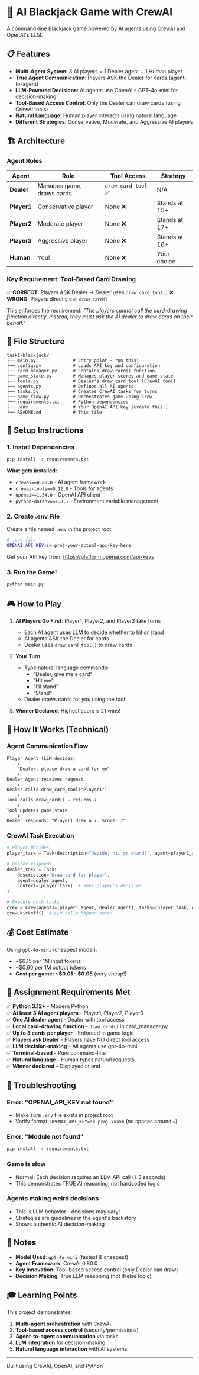 # 🎰 AI Blackjack Game with CrewAI

A command-line Blackjack game powered by AI agents using CrewAI and OpenAI's LLM.

## 📋 Features

- **Multi-Agent System**: 3 AI players + 1 Dealer agent + 1 Human player
- **True Agent Communication**: Players ASK the Dealer for cards (agent-to-agent)
- **LLM-Powered Decisions**: AI agents use OpenAI's GPT-4o-mini for decision-making
- **Tool-Based Access Control**: Only the Dealer can draw cards (using CrewAI tools)
- **Natural Language**: Human player interacts using natural language
- **Different Strategies**: Conservative, Moderate, and Aggressive AI players

## 🏗️ Architecture

### Agent Roles

| Agent | Role | Tool Access | Strategy |
|-------|------|-------------|----------|
| **Dealer** | Manages game, draws cards | `draw_card_tool` ✅ | N/A |
| **Player1** | Conservative player | None ❌ | Stands at 15+ |
| **Player2** | Moderate player | None ❌ | Stands at 17+ |
| **Player3** | Aggressive player | None ❌ | Stands at 18+ |
| **Human** | You! | None ❌ | Your choice |

### Key Requirement: Tool-Based Card Drawing

✅ **CORRECT**: Players ASK Dealer → Dealer uses `draw_card_tool()`
❌ **WRONG**: Players directly call `draw_card()`

This enforces the requirement: *"The players cannot call the card-drawing function directly. Instead, they must ask the AI dealer to draw cards on their behalf."*

## 📁 File Structure

```
task1-blackjack/
├── main.py              # Entry point - run this!
├── config.py            # Loads API key and configuration
├── card_manager.py      # Contains draw_card() function
├── game_state.py        # Manages player scores and game state
├── tools.py             # Dealer's draw_card_tool (CrewAI tool)
├── agents.py            # Defines all AI agents
├── tasks.py             # Creates CrewAI tasks for turns
├── game_flow.py         # Orchestrates game using Crew
├── requirements.txt     # Python dependencies
├── .env                 # Your OpenAI API key (create this!)
└── README.md            # This file
```

## 🚀 Setup Instructions

### 1. Install Dependencies

```bash
pip install -r requirements.txt
```

**What gets installed:**
- `crewai==0.80.0` - AI agent framework
- `crewai-tools==0.12.0` - Tools for agents
- `openai==1.54.0` - OpenAI API client
- `python-dotenv==1.0.1` - Environment variable management

### 2. Create .env File

Create a file named `.env` in the project root:

```bash
# .env file
OPENAI_API_KEY=sk-proj-your-actual-api-key-here
```

Get your API key from: https://platform.openai.com/api-keys

### 3. Run the Game!

```bash
python main.py
```

## 🎮 How to Play

1. **AI Players Go First**: Player1, Player2, and Player3 take turns
   - Each AI agent uses LLM to decide whether to hit or stand
   - AI agents ASK the Dealer for cards
   - Dealer uses `draw_card_tool()` to draw cards

2. **Your Turn**: 
   - Type natural language commands:
     - "Dealer, give me a card"
     - "Hit me"
     - "I'll stand"
     - "Stand"
   - Dealer draws cards for you using the tool

3. **Winner Declared**: Highest score ≤ 21 wins!

## 🔧 How It Works (Technical)

### Agent Communication Flow

```
Player Agent (LLM decides)
    ↓
    "Dealer, please draw a card for me"
    ↓
Dealer Agent receives request
    ↓
Dealer calls draw_card_tool("Player1")
    ↓
Tool calls draw_card() → returns 7
    ↓
Tool updates game_state
    ↓
Dealer responds: "Player1 drew a 7. Score: 7"
```

### CrewAI Task Execution

```python
# Player decides
player_task = Task(description="Decide: hit or stand?", agent=player1_agent)

# Dealer responds
dealer_task = Task(
    description="Draw card for player", 
    agent=dealer_agent,
    context=[player_task]  # Sees player's decision
)

# Execute both tasks
crew = Crew(agents=[player1_agent, dealer_agent], tasks=[player_task, dealer_task])
crew.kickoff()  # LLM calls happen here!
```

## 💰 Cost Estimate

Using `gpt-4o-mini` (cheapest model):
- ~$0.15 per 1M input tokens
- ~$0.60 per 1M output tokens
- **Cost per game: ~$0.01 - $0.05** (very cheap!)

## 🎯 Assignment Requirements Met

✅ **Python 3.12+** - Modern Python  
✅ **At least 3 AI agent players** - Player1, Player2, Player3  
✅ **One AI dealer agent** - Dealer with tool access  
✅ **Local card-drawing function** - `draw_card()` in card_manager.py  
✅ **Up to 3 cards per player** - Enforced in game logic  
✅ **Players ask Dealer** - Players have NO direct tool access  
✅ **LLM decision-making** - All agents use gpt-4o-mini  
✅ **Terminal-based** - Pure command-line  
✅ **Natural language** - Human types natural requests  
✅ **Winner declared** - Displayed at end  

## 🐛 Troubleshooting

### Error: "OPENAI_API_KEY not found"
- Make sure `.env` file exists in project root
- Verify format: `OPENAI_API_KEY=sk-proj-xxxxx` (no spaces around `=`)

### Error: "Module not found"
```bash
pip install -r requirements.txt
```

### Game is slow
- Normal! Each decision requires an LLM API call (1-3 seconds)
- This demonstrates TRUE AI reasoning, not hardcoded logic

### Agents making weird decisions
- This is LLM behavior - decisions may vary!
- Strategies are guidelines in the agent's backstory
- Shows authentic AI decision-making

## 📝 Notes

- **Model Used**: `gpt-4o-mini` (fastest & cheapest)
- **Agent Framework**: CrewAI 0.80.0
- **Key Innovation**: Tool-based access control (only Dealer can draw)
- **Decision Making**: True LLM reasoning (not if/else logic)

## 🎓 Learning Points

This project demonstrates:
1. **Multi-agent orchestration** with CrewAI
2. **Tool-based access control** (security/permissions)
3. **Agent-to-agent communication** via tasks
4. **LLM integration** for decision-making
5. **Natural language interaction** with AI systems

---

Built using CrewAI, OpenAI, and Python